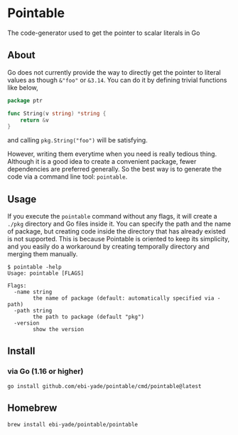 # Pointable
The code-generator used to get the pointer to scalar literals in Go

## About

Go does not currently provide the way to directly get the pointer to literal values as though `&"foo"` or `&3.14`.
You can do it by defining trivial functions like below,

```go
package ptr

func String(v string) *string {
	return &v
}
```

and calling `pkg.String("foo")` will be satisfying.

However, writing them everytime when you need is really tedious thing.
Although it is a good idea to create a convenient package, fewer dependencies are preferred generally.
So the best way is to generate the code via a command line tool: `pointable`.

## Usage

If you execute the `pointable` command without any flags, it will create a `./pkg` directory and Go files inside it.
You can specify the path and the name of package, but creating code inside the directory that has already existed is not supported.
This is because Pointable is oriented to keep its simplicity, and you easily do a workaround by creating temporally directory and merging them manually.

```shell
$ pointable -help
Usage: pointable [FLAGS]

Flags:
  -name string
    	the name of package (default: automatically specified via -path)
  -path string
    	the path to package (default "pkg")
  -version
    	show the version
```

## Install

### via Go (1.16 or higher)

```shell
go install github.com/ebi-yade/pointable/cmd/pointable@latest
```

## Homebrew

```shell
brew install ebi-yade/pointable/pointable
```
